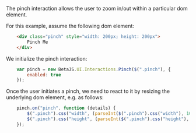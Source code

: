 The pinch interaction allows the user to zoom in/out within a particular dom element.

For this example, assume the following dom element:

```html
	<div class="pinch" style="width: 200px; height: 200px">
		Pinch Me
	</div>
```

We initialize the pinch interaction:

```javascript
	var pinch = new BetaJS.UI.Interactions.Pinch($(".pinch"), {
		enabled: true
	});
```

Once the user initiates a pinch, we need to react to it by resizing the underlying dom element, e.g. as follows:

```javascript
	pinch.on("pinch", function (details) {
		$(".pinch").css("width", (parseInt($(".pinch").css("width"), 10) + details.delta_last.x) + "px");
		$(".pinch").css("height", (parseInt($(".pinch").css("height"), 10) + details.delta_last.y) + "px");
	});
```

